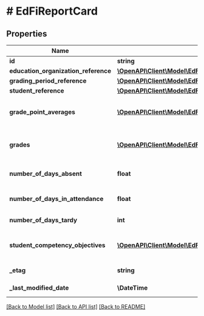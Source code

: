 # # EdFiReportCard

## Properties

Name | Type | Description | Notes
------------ | ------------- | ------------- | -------------
**id** | **string** |  | [optional]
**education_organization_reference** | [**\OpenAPI\Client\Model\EdFiEducationOrganizationReference**](EdFiEducationOrganizationReference.md) |  |
**grading_period_reference** | [**\OpenAPI\Client\Model\EdFiGradingPeriodReference**](EdFiGradingPeriodReference.md) |  |
**student_reference** | [**\OpenAPI\Client\Model\EdFiStudentReference**](EdFiStudentReference.md) |  |
**grade_point_averages** | [**\OpenAPI\Client\Model\EdFiReportCardGradePointAverage[]**](EdFiReportCardGradePointAverage.md) | An unordered collection of reportCardGradePointAverages. A measure of average performance for courses taken by an individual. | [optional]
**grades** | [**\OpenAPI\Client\Model\EdFiReportCardGrade[]**](EdFiReportCardGrade.md) | An unordered collection of reportCardGrades. Grades for the classes attended by the student for this grading period. | [optional]
**number_of_days_absent** | **float** | The number of days an individual is absent when school is in session during a given reporting period. | [optional]
**number_of_days_in_attendance** | **float** | The number of days an individual is present when school is in session during a given reporting period. | [optional]
**number_of_days_tardy** | **int** | The number of days an individual is tardy during a given reporting period. | [optional]
**student_competency_objectives** | [**\OpenAPI\Client\Model\EdFiReportCardStudentCompetencyObjective[]**](EdFiReportCardStudentCompetencyObjective.md) | An unordered collection of reportCardStudentCompetencyObjectives. The student competency evaluations associated for this grading period. | [optional]
**_etag** | **string** | A unique system-generated value that identifies the version of the resource. | [optional]
**_last_modified_date** | **\DateTime** | The date and time the resource was last modified. | [optional]

[[Back to Model list]](../../README.md#models) [[Back to API list]](../../README.md#endpoints) [[Back to README]](../../README.md)
